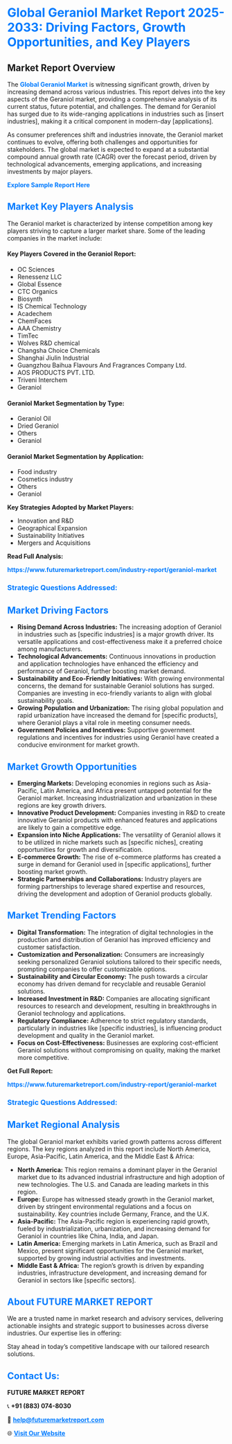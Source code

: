 <h1 style="color: #007BFF;">Global Geraniol Market Report 2025-2033: Driving Factors, Growth Opportunities, and Key Players</h1>

<section id="overview">
<h2>Market Report Overview</h2>
<p>The <a href="https://www.futuremarketreport.com/industry-report/geraniol-market" style="color: #007BFF; text-decoration: none;"><strong>Global Geraniol Market</strong></a> is witnessing significant growth, driven by increasing demand across various industries. This report delves into the key aspects of the Geraniol market, providing a comprehensive analysis of its current status, future potential, and challenges. The demand for Geraniol has surged due to its wide-ranging applications in industries such as [insert industries], making it a critical component in modern-day [applications].</p>
<p>As consumer preferences shift and industries innovate, the Geraniol market continues to evolve, offering both challenges and opportunities for stakeholders. The global market is expected to expand at a substantial compound annual growth rate (CAGR) over the forecast period, driven by technological advancements, emerging applications, and increasing investments by major players.</p>
</section>

<section id="overview">
<p><a href="https://www.futuremarketreport.com/request-sample/reportId=90263" style="color: #007BFF; text-decoration: none;"><strong>Explore Sample Report Here</strong></a></p>
</section>

<section id="key-players">
<h2 style="color: #007BFF;">Market Key Players Analysis</h2>
<p>The Geraniol market is characterized by intense competition among key players striving to capture a larger market share. Some of the leading companies in the market include:</p>
<h4>Key Players Covered in the Geraniol Report:</h4>
<ul><li>OC Sciences</li><li>Renessenz LLC</li><li>Global Essence</li><li>CTC Organics</li><li>Biosynth</li><li>IS Chemical Technology</li><li>Acadechem</li><li>ChemFaces</li><li>AAA Chemistry</li><li>TimTec</li><li>Wolves R&amp;D chemical</li><li>Changsha Choice Chemicals</li><li>Shanghai Jiulin Industrial</li><li>Guangzhou Baihua Flavours And Fragrances Company Ltd.</li><li>AOS PRODUCTS PVT. LTD.</li><li>Triveni Interchem</li><li>Geraniol</li></ul>
<h4>Geraniol Market Segmentation by Type:</h4>
<ul><li>Geraniol Oil</li><li>Dried Geraniol</li><li>Others</li><li>Geraniol</li></ul>

<h4>Geraniol Market Segmentation by Application:</h4>
<ul><li>Food industry</li><li>Cosmetics industry</li><li>Others</li><li>Geraniol</li></ul>
<p><strong>Key Strategies Adopted by Market Players:</strong></p>
<ul>
<li>Innovation and R&D</li>
<li>Geographical Expansion</li>
<li>Sustainability Initiatives</li>
<li>Mergers and Acquisitions</li>
</ul>
</section>

<section>
<p><strong>Read Full Analysis: </strong></p><a href="https://www.futuremarketreport.com/industry-report/geraniol-market" style="color: #007BFF; text-decoration: none;"><strong>https://www.futuremarketreport.com/industry-report/geraniol-market</strong></a>
<h3 style="color: #007BFF;">Strategic Questions Addressed:</h3>
</section>

<section id="driving-factors">
<h2 style="color: #007BFF;">Market Driving Factors</h2>
<ul>
<li><strong>Rising Demand Across Industries:</strong> The increasing adoption of Geraniol in industries such as [specific industries] is a major growth driver. Its versatile applications and cost-effectiveness make it a preferred choice among manufacturers.</li>
<li><strong>Technological Advancements:</strong> Continuous innovations in production and application technologies have enhanced the efficiency and performance of Geraniol, further boosting market demand.</li>
<li><strong>Sustainability and Eco-Friendly Initiatives:</strong> With growing environmental concerns, the demand for sustainable Geraniol solutions has surged. Companies are investing in eco-friendly variants to align with global sustainability goals.</li>
<li><strong>Growing Population and Urbanization:</strong> The rising global population and rapid urbanization have increased the demand for [specific products], where Geraniol plays a vital role in meeting consumer needs.</li>
<li><strong>Government Policies and Incentives:</strong> Supportive government regulations and incentives for industries using Geraniol have created a conducive environment for market growth.</li>
</ul>
</section>

<section id="growth-opportunities">
<h2 style="color: #007BFF;">Market Growth Opportunities</h2>
<ul>
<li><strong>Emerging Markets:</strong> Developing economies in regions such as Asia-Pacific, Latin America, and Africa present untapped potential for the Geraniol market. Increasing industrialization and urbanization in these regions are key growth drivers.</li>
<li><strong>Innovative Product Development:</strong> Companies investing in R&D to create innovative Geraniol products with enhanced features and applications are likely to gain a competitive edge.</li>
<li><strong>Expansion into Niche Applications:</strong> The versatility of Geraniol allows it to be utilized in niche markets such as [specific niches], creating opportunities for growth and diversification.</li>
<li><strong>E-commerce Growth:</strong> The rise of e-commerce platforms has created a surge in demand for Geraniol used in [specific applications], further boosting market growth.</li>
<li><strong>Strategic Partnerships and Collaborations:</strong> Industry players are forming partnerships to leverage shared expertise and resources, driving the development and adoption of Geraniol products globally.</li>
</ul>
</section>

<section id="trending-factors">
<h2 style="color: #007BFF;">Market Trending Factors</h2>
<ul>
<li><strong>Digital Transformation:</strong> The integration of digital technologies in the production and distribution of Geraniol has improved efficiency and customer satisfaction.</li>
<li><strong>Customization and Personalization:</strong> Consumers are increasingly seeking personalized Geraniol solutions tailored to their specific needs, prompting companies to offer customizable options.</li>
<li><strong>Sustainability and Circular Economy:</strong> The push towards a circular economy has driven demand for recyclable and reusable Geraniol solutions.</li>
<li><strong>Increased Investment in R&D:</strong> Companies are allocating significant resources to research and development, resulting in breakthroughs in Geraniol technology and applications.</li>
<li><strong>Regulatory Compliance:</strong> Adherence to strict regulatory standards, particularly in industries like [specific industries], is influencing product development and quality in the Geraniol market.</li>
<li><strong>Focus on Cost-Effectiveness:</strong> Businesses are exploring cost-efficient Geraniol solutions without compromising on quality, making the market more competitive.</li>
</ul>
</section>

<section>
<p><strong>Get Full Report: </strong></p><a href="https://www.futuremarketreport.com/industry-report/geraniol-market" style="color: #007BFF; text-decoration: none;"><strong>https://www.futuremarketreport.com/industry-report/geraniol-market</strong></a>
<h3 style="color: #007BFF;">Strategic Questions Addressed:</h3>
</section>


<section id="regional-analysis">
<h2 style="color: #007BFF;">Market Regional Analysis</h2>
<p>The global Geraniol market exhibits varied growth patterns across different regions. The key regions analyzed in this report include North America, Europe, Asia-Pacific, Latin America, and the Middle East & Africa:</p>
<ul>
<li><strong>North America:</strong> This region remains a dominant player in the Geraniol market due to its advanced industrial infrastructure and high adoption of new technologies. The U.S. and Canada are leading markets in this region.</li>
<li><strong>Europe:</strong> Europe has witnessed steady growth in the Geraniol market, driven by stringent environmental regulations and a focus on sustainability. Key countries include Germany, France, and the U.K.</li>
<li><strong>Asia-Pacific:</strong> The Asia-Pacific region is experiencing rapid growth, fueled by industrialization, urbanization, and increasing demand for Geraniol in countries like China, India, and Japan.</li>
<li><strong>Latin America:</strong> Emerging markets in Latin America, such as Brazil and Mexico, present significant opportunities for the Geraniol market, supported by growing industrial activities and investments.</li>
<li><strong>Middle East & Africa:</strong> The region’s growth is driven by expanding industries, infrastructure development, and increasing demand for Geraniol in sectors like [specific sectors].</li>
</ul>
</section>

<footer>
<h2 style="color: #007BFF;">About FUTURE MARKET REPORT</h2>
<p>We are a trusted name in market research and advisory services, delivering actionable insights and strategic support to businesses across diverse industries. Our expertise lies in offering:</p>

<p>Stay ahead in today’s competitive landscape with our tailored research solutions.</p>

<h2 style="color: #007BFF;">Contact Us:</h2>
<p><strong>FUTURE MARKET REPORT</strong></p>
<p>📞 <strong>+91 (883) 074-8030</strong></p>
<p>📧 <strong><a href="mailto:help@futuremarketreport.com" style="color: #007BFF;">help@futuremarketreport.com</a></strong></p>
<p>🌐 <strong><a href="https://www.futuremarketreport.com/" style="color: #007BFF;">Visit Our Website</a></strong></p>
</footer>